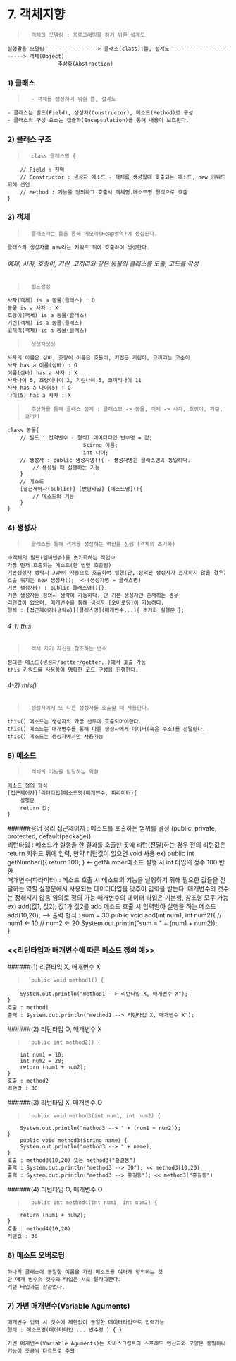 # 7. 객체지향
>		객체의 모델링 : 프로그래밍을 하기 위한 설계도
	실행활을 모델링 ----------------> 클래스(class):틀, 설계도 -----------------------> 객체(Object)
					추상화(Abstraction)
				
### 1) 클래스
>		- 객체를 생성하기 위한 틀, 설계도
	- 클래스는 필드(Field), 생성자(Constructor), 메소드(Method)로 구성
	- 클래스의 구성 요소는 캡슐화(Encapsulation)를 통해 내용이 보호된다.
	
### 2) 클래스 구조
>		class 클래스명 { 
		// Field : 전역
		// Constructor : 생성자 메소드 - 객체를 생성할때 호출되는 메소드, new 키워드 뒤에 선언
		// Method : 기능을 정의하고 호출시 객체명.메소드명 형식으로 호출
	}

### 3) 객체
>		클래스라는 틀을 통해 메모리(Heap영역)에 생성된다.
	클래스의 생성자를 new라는 키워드 뒤에 호출하여 생성한다.

###### 예제) 사자, 호랑이, 기린, 코끼리와 같은 동물의 클래스를 도출, 코드를 작성
>		필드생성
	사자(객체) is a 동물(클래스) : O
	동물 is a 사자 : X
	호랑이(객체) is a 동물(클래스)
	기린(객체) is a 동물(클래스)
	코끼리(객체) is a 동물(클래스)
	
>		생성자생성
	사자의 이름은 심바, 호랑이 이름은 호돌이, 기린은 기린이, 코끼리는 코순이
	사자 has a 이름(심바) : O
	이름(심바) has a 사자 : X
	사자나이 5, 호랑이나이 2, 기린나이 5, 코끼리나이 11
	사자 has a 나이(5) : O
	나이(5) has a 사자 : X	
		
>		추상화를 통해 클래스 설계 : 클래스명 -> 동물, 객체 -> 사자, 호랑이, 기린, 코끼리
	class 동물{
		// 필드 : 전역변수 - 형식) 데이터타입 변수명 = 값;
							Stirng 이름;
							int 나이;
		// 생성자 : public 생성자명(){ - 생성자명은 클래스명과 동일하다.
			// 생성될 때 실행하는 기능
		}
		// 메소드
		[접근제어자(public)] [반환타입] [메소드명](){
			// 메소드의 기능
		}
	}

### 4) 생성자
>		클래스를 통해 객체를 생성하는 역할을 진행 (객체의 초기화)
	※객체의 필드(멤버번슈)를 초기화하는 작업※
	가장 먼저 호출되는 메소드(한 번만 호출됨)
	기본생성자 생략시 JVM이 자동으로 호출하여 실행(단, 정의된 생성자가 존재하지 않을 경우)
	호출 위치는 new 생성자();  <-(생성자명 = 클래스명)
	기본 생성자() : public 클래스명(){};
	기본 생성자는 정의시 생략이 가능하다. 단 기본 생성자만 존재하는 경우
	리턴값이 없으며, 매개변수를 통해 생성자 [오버로딩]이 가능하다.
	형식 : [접근제어자(생략o)][클래스명](매개변수...){ 초기화 실행문 };
	
###### 4-1) this
>		객체 자기 자신을 참조하는 변수
	정의된 메소드(생성자/setter/getter..)에서 호출 가능
	this 키워드를 사용하여 명확한 코드 구성을 진행한다.

###### 4-2) this()
>		생성자에서 또 다른 생성자를 호출할 때 사용한다.
	this() 메소드는 생성자의 가장 선두에 호출되어야한다.
	this() 메소드는 매개변수를 통해 다른 생성자에게 데이터(혹은 주소)를 전달한다.
	this() 메소드는 생성자에서만 사용가능

### 5) 메소드
>		객체의 기능을 담당하는 역할
	메소드 정의 형식
	[접근제어자][리턴타입]메소드명(매개변수, 파라미터){
		실행문
		return 값;
	}

######용어 정리
	접근제어자 : 
	메소드를 호출하는 범위를 결정
	(public, private, protected, default(package))
	<br>
	리턴타입 : 
	메소드가 실행을 한 결과를 호출한 곳에 리턴(전달)하는 경우 전의
	리턴값은 return 키워드 뒤에 입력, 만약 리턴값이 없으면 void 사용
	ex) public int getNumber(){
		return 100;
	} <- getNumber메소드 실행 시 int 타입의 정수 100 반환
	<br>
	매개변수(파라미터) : 
	메소드 호출 시 메소드의 기능을 실행하기 위해 필요한 값들을 전달하는 역할
	실행문에서 사용되는 데이터타입을 맞추어 입력을 받는다.
	매개변수의 갯수는 정해지지 않음 임의로 정의 가능
	매개변수의 데이터 타입은 기본형, 참조형 모두 가능
	ex) add(값1, 값2); 값1과 값2를 add 메소드 호출 시 입력받아 실행을 하는 메소드
	add(10,20); --> 출력 형식 : sum = 30
	public void add(int num1, int num2){
		// num1 <- 10
		// num2 <- 20
		System.out.println("sum = " + (num1 + num2));	
	}
	<br>

### <<리턴타입과 매개변수에 따른 메소드 정의 예>>
######(1) 리턴타입 X, 매개변수 X
>		public void method1() {
		System.out.println("method1 --> 리턴타입 X, 매개변수 X");
	}
	호출 : method1
	출력 : System.out.println("method1 --> 리턴타입 X, 매개변수 X");

######(2) 리턴타입 O, 매개변수 X
>		public int method2() {
		int num1 = 10;
		int num2 = 20;
		return (num1 + num2);
	}
	호출 : method2
	리턴값 : 30

######(3) 리턴타입 X, 매개변수 O
>		public void method3(int num1, int num2) {
		System.out.println("method3 --> " + (num1 + num2));
	}
		public void method3(String name) {
		System.out.println("method3 --> " + name);
	}
	호출 : method3(10,20) 또는 method3("홍길동")
	출력 : System.out.println("method3 --> 30"); << method3(10,20)
	출력 : System.out.println("method3 --> 홍길동");	<< method3("홍길동")

######(4) 리턴타입 O, 매개변수 O
>		public int method4(int num1, int num2) {
		return (num1 + num2);
	}
	호출 : method4(10,20)
	리턴값 : 30

### 6) 메소드 오버로딩
	하나의 클래스에 동일한 이름을 가진 메소드를 여러개 정의하는 것
	단 매개 변수의 갯수와 타입은 서로 달라야한다.
	리턴 타입과는 상관없다.

### 7) 가변 매개변수(Variable Aguments)
	매개변수 입력 시 갯수에 제한없이 동일한 데이터타입으로 입력가능
	형식 : 메소드명(데이터타입 ... 변수명 ) { } 
	
	가변 매개변수(Variable Aguments)는 자바스크립트의 스프레드 연산자와 모양은 동일하나
	기능이 조금씩 다르므로 주의
	